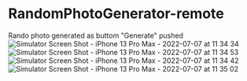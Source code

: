 # RandomPhotoGenerator-remote
Rando photo generated as buttom "Generate" pushed ![Simulator Screen Shot - iPhone 13 Pro Max - 2022-07-07 at 11 34 34](https://user-images.githubusercontent.com/64162767/177742790-440f0550-94a1-4764-ade2-e9de4123ee9d.png)
![Simulator Screen Shot - iPhone 13 Pro Max - 2022-07-07 at 11 34 53](https://user-images.githubusercontent.com/64162767/177742805-b077a42e-e4e2-484d-bd3e-685cadb79bea.png)
![Simulator Screen Shot - iPhone 13 Pro Max - 2022-07-07 at 11 34 42](https://user-images.githubusercontent.com/64162767/177742825-455d633f-bf79-42f2-8b78-b723db180455.png)
![Simulator Screen Shot - iPhone 13 Pro Max - 2022-07-07 at 11 35 02](https://user-images.githubusercontent.com/64162767/177742840-ef2fa819-8928-439f-b9d0-e41bb115447c.png)
